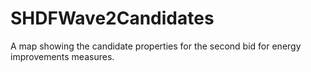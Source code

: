 # SHDFWave2Candidates
A map showing the candidate properties for the second bid for energy improvements measures.
